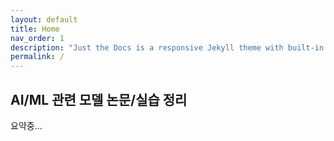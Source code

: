 ```yaml
---
layout: default
title: Home
nav_order: 1
description: "Just the Docs is a responsive Jekyll theme with built-in search that is easily customizable and hosted on GitHub Pages."
permalink: /
---
```




<!-- <p align="left"><img width="200" height="auto" src="{{site.baseurl}}{%link/assets/images/main.svg%}"></p>
-->

## AI/ML 관련 모델 논문/실습 정리

요약중... 